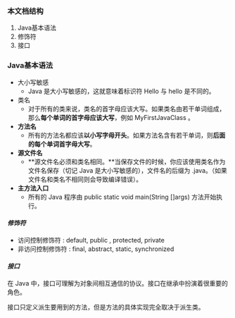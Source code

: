 ### 本文档结构 ###
1. Java基本语法
2. 修饰符
3. 接口

### Java基本语法 ###
- 大小写敏感
	- Java 是大小写敏感的，这就意味着标识符 Hello 与 hello 是不同的。
- 类名
	- 对于所有的类来说，类名的首字母应该大写。如果类名由若干单词组成，那么**每个单词的首字母应该大写**，例如 MyFirstJavaClass 。
- **方法名**
	- 所有的方法名都应该**以小写字母开头**。如果方法名含有若干单词，则**后面的每个单词首字母大写**。
- **源文件名**
	- **源文件名必须和类名相同。**当保存文件的时候，你应该使用类名作为文件名保存（切记 Java 是大小写敏感的），文件名的后缀为 .java。（如果文件名和类名不相同则会导致编译错误）。
- **主方法入口**
	- 所有的 Java 程序由 public static void main(String []args) 方法开始执行。


#### *修饰符* ####
- 访问控制修饰符 : default, public , protected, private
- 非访问控制修饰符 : final, abstract, static, synchronized

#### *接口* ####

在 Java 中，接口可理解为对象间相互通信的协议。接口在继承中扮演着很重要的角色。

接口只定义派生要用到的方法，但是方法的具体实现完全取决于派生类。